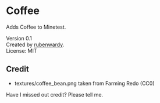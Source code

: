 # Coffee

Adds Coffee to Minetest.

Version 0.1  
Created by [rubenwardy](http://rubenwardy.com/).  
License: MIT

## Credit

* textures/coffee_bean.png taken from Farming Redo (CC0)

Have I missed out credit? Please tell me.
